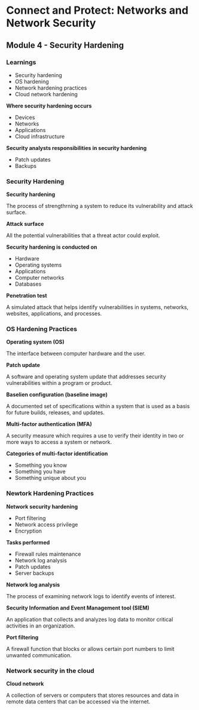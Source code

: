 # Connect and Protect: Networks and Network Security

## Module 4 - Security Hardening

### Learnings

- Security hardening
- OS hardening
- Network hardening practices
- Cloud network hardening

**Where security hardening occurs**

- Devices
- Networks
- Applications
- Cloud infrastructure

**Security analysts responsibilities in security hardening**

- Patch updates
- Backups


### Security Hardening

**Security hardening**

The process of strengthrning a system to reduce its vulnerability and attack surface.

**Attack surface**

All the potential vulnerabilities that a threat actor could exploit.

**Security hardening is conducted on**

- Hardware
- Operating systems
- Applications
- Computer networks
- Databases

**Penetration test**

A simulated attack that helps identify vulnerabilities in systems, networks, websites, applications, and processes.


### OS Hardening Practices

**Operating system (OS)**

The interface between computer hardware and the user.

**Patch update**

A software and operating system update that addresses security vulnerabilities within a program or product.

**Baselien configuration (baseline image)**

A documented set of specifications within a system that is used as a basis for future builds, releases, and updates.

**Multi-factor authentication (MFA)**

A security measure which requires a use to verify their identity in two or more ways to access a system or network.

**Categories of multi-factor identification**

- Something you know
- Something you have
- Something unique about you


### Newtork Hardening Practices

**Network security hardening**

- Port filtering
- Network access privilege
- Encryption 

**Tasks performed**

- Firewall rules maintenance
- Network log analysis
- Patch updates
- Server backups

**Network log analysis**

The process of examining network logs to identify events of interest.

**Security Information and Event Management tool (SIEM)**

An application that collects and analyzes log data to monitor critical activities in an organization.

**Port filtering**

A firewall function that blocks or allows certain port numbers to limit unwanted communication.


### Network security in the cloud

**Cloud network**

A collection of servers or computers that stores resources and data in remote data centers that can be accessed via the internet.



